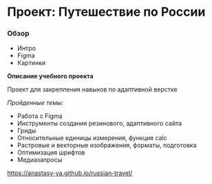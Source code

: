 # Проект: Путешествие по России

### Обзор
* Интро
* Figma
* Картинки

**Описание учебного проекта**

Проект для закрепления навыков по адаптивной верстке  

*Пройденные темы:*  
* Работа с Figma
* Инструменты создания резинового, адаптивного сайта
* Гриды 
* Относительные единицы измерения, функция calc
* Растровые и векторные изображения, форматы, подготовка
* Оптимизация шрифтов
* Медиазапросы

https://anastasy-ya.github.io/russian-travel/
